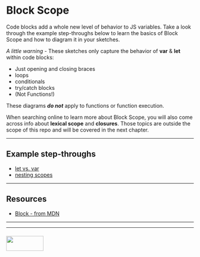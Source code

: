 # Block Scope

Code blocks add a whole new level of behavior to JS variables. Take a look through the example step-throughs below to learn the basics of Block Scope and how to diagram it in your sketches.

_A little warning_ -  These sketches only capture the behavior of __var__ & __let__ within code blocks:
* Just opening and closing braces 
* loops
* conditionals
* try/catch blocks
* (Not Functions!)

These diagrams __*do not*__ apply to functions or function execution.

When searching online to learn more about Block Scope, you will also come across info about __lexical scope__ and __closures__.  Those topics are outside the scope of this repo and will be covered in the next chapter.

___

## Example step-throughs

* [let vs. var](./let-vs-var)
* [nesting scopes](https://github.com/elewa-academy/nesting-blocks-let)

___

## Resources

* [Block - from MDN](https://developer.mozilla.org/en-US/docs/Web/JavaScript/Reference/Statements/block)

___
___
### <a href="http://elewa.education/blog" target="_blank"><img src="https://user-images.githubusercontent.com/18554853/34921062-506450ae-f97d-11e7-875f-6feeb26ad72d.png" width="100" height="40"/></a>


